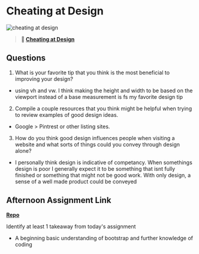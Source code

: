 # Cheating at Design

![cheating at design](https://bcw.blob.core.windows.net/public/img/courses/5247609446691139)

> **📖 [Cheating at Design](https://codeworksacademy.com/fs-student-guide/resources/wk1/04-Cheating-at-Design)**

## Questions

1. What is your favorite tip that you think is the most beneficial to improving your design?

- using vh and vw. I think making the height and width to be based on the viewport instead of a base measurement is fs my favorite design tip

2. Compile a couple resources that you think might be helpful when trying to review examples of good design ideas.

- Google > Pintrest or other listing sites.

3. How do you think good design influences people when visiting a website and what sorts of things could you convey through design alone?

- I personally think design is indicative of competancy. When somethings design is poor I generally expect it to be something that isnt fully finished or something that might not be good work. With only design, a sense of a well made product could be conveyed

## Afternoon Assignment Link

**[Repo](https://github.com/Tmontandon/bootstrapCloneSite)**

Identify at least 1 takeaway from today's assignment

- A beginning basic understanding of bootstrap and further knowledge of coding